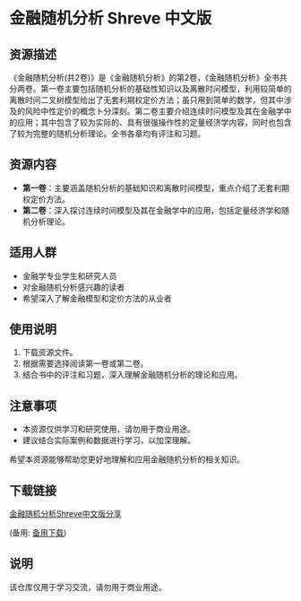 # 金融随机分析 Shreve 中文版

## 资源描述

《金融随机分析(共2卷)》是《金融随机分析》的第2卷，《金融随机分析》全书共分两卷。第一卷主要包括随机分析的基础性知识以及离散时问模型，利用较简单的离散时间二叉树模型给出了无套利期权定价方法；虽只用到简单的数学，但其中涉及的风险中性定价的概念卜分深刻。第二卷主要介绍连续时问模型及其在金融学中的应用；其中包含了较为实际的、具有很强操作性的定量经济学内容，同时也包含了较为完整的随机分析理论。全书各章均有评注和习题。

## 资源内容

- **第一卷**：主要涵盖随机分析的基础知识和离散时间模型，重点介绍了无套利期权定价方法。
- **第二卷**：深入探讨连续时间模型及其在金融学中的应用，包括定量经济学和随机分析理论。

## 适用人群

- 金融学专业学生和研究人员
- 对金融随机分析感兴趣的读者
- 希望深入了解金融模型和定价方法的从业者

## 使用说明

1. 下载资源文件。
2. 根据需要选择阅读第一卷或第二卷。
3. 结合书中的评注和习题，深入理解金融随机分析的理论和应用。

## 注意事项

- 本资源仅供学习和研究使用，请勿用于商业用途。
- 建议结合实际案例和数据进行学习，以加深理解。

希望本资源能够帮助您更好地理解和应用金融随机分析的相关知识。

## 下载链接
[金融随机分析Shreve中文版分享](https://pan.quark.cn/s/5b183daf2b2a) 

(备用: [备用下载](https://pan.baidu.com/s/1yxJ4YpAfbMLdrE2isYj7ow?pwd=1234))

## 说明

该仓库仅用于学习交流，请勿用于商业用途。
